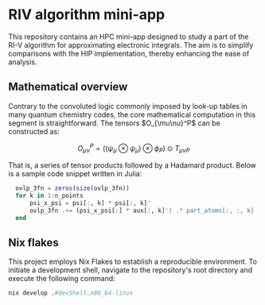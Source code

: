 # RIV algorithm mini-app

This repository contains an HPC mini-app designed to study a part of the RI-V algorithm for approximating electronic integrals. The aim is to simplify comparisons with the HIP implementation, thereby enhancing the ease of analysis.

## Mathematical overview

Contrary to the convoluted logic commonly imposed by look-up tables in many quantum chemistry codes, the core mathematical computation in this segment is straightforward. The tensors $O_{\mu\nu}^P\$ can be constructed as:

$$
  O_{\mu\nu}^P = ((\psi_{\mu} \otimes \psi_{\mu}) \otimes \phi_{P}) \odot T_{\mu\nu P}
$$

That is, a series of tensor products followed by a Hadamard product. Below is a sample code snippet written in Julia:

```julia
  ovlp_3fn = zeros(size(ovlp_3fn))
  for k in 1:n_points
      psi_x_psi = psi[:, k] * psi[:, k]'
      ovlp_3fn .+= (psi_x_psi[:] * aux[:, k]') .* part_atoms[:, :, k]
  end
```

## Nix flakes

This project employs Nix Flakes to establish a reproducible environment. To initiate a development shell, navigate to the repository's root directory and execute the following command:

```nix
nix develop .#devShell.x86_64-linux
```
